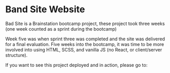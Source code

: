 # Band Site Website
Bad Site is a Brainstation bootcamp project, these project took three weeks (one week counted as a sprint during the bootcamp)

Week five was when sprint three was completed and the site was delivered for a final evaluation. Five weeks into the bootcamp, it was time to be more involved into using HTML, SCSS, and vanilla JS (no React, or client/server structure).

If you want to see this project deployed and in action, please go to: 